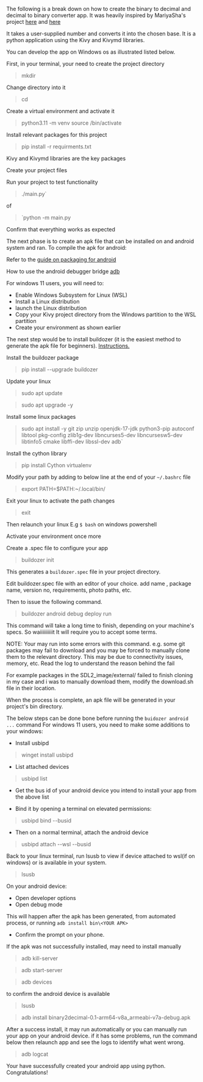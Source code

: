 The following is a break down on how to create the binary to decimal and decimal to binary converter app. It was heavily inspired by MariyaSha's project [here](https://www.youtube.com/watch?v=ah3JeHAfM0M) and [here](https://github.com/MariyaSha/BinarytoDecimal)

It takes a user-supplied number and converts it into the chosen base. It is a python application using the Kivy and Kivymd libraries.

You can develop the app on Windows os as illustrated listed below.

First, in your terminal, your need to create the project directory
> mkdir <YOUR PROJECT>

Change directory into it
> cd <YOUR PROJECT>

Create a virtual environment and activate it
> python3.11 -m venv <YOUR VIRTUAL ENV NAME>
> source <YOUR VIRTUAL ENV NAME>/bin/activate

Install relevant packages for this project
> pip install -r requirments.txt

Kivy and Kivymd libraries are the key packages

Create your project files


Run your project to test functionality
> ./main.py`

of
>  `python -m main.py

Confirm that everything works as expected

The next phase is to create an apk file that can be installed on and android system and ran.
To compile the apk for android:

Refer to the [guide on packaging for android](https://kivy.org/doc/stable/guide/packaging-android.html#packaging-android)

How to use the android debugger bridge [adb](https://developer.android.com/tools/adb)

For windows 11 users, you will need to:

- Enable Windows Subsystem for Linux (WSL)
- Install a Linux distribution
- launch the Linux distribution
- Copy your Kivy project directory from the Windows partition to the WSL partition
- Create your environment as shown earlier


The next step would be to install buildozer (it is the easiest method to generate the apk file for beginners). [Instructions.](https://buildozer.readthedocs.io/en/latest/installation.html)

Install the buildozer package
> pip install --upgrade buildozer

Update your linux
> sudo apt update

> sudo apt upgrade -y

Install some linux packages
> sudo apt install -y git zip unzip openjdk-17-jdk python3-pip autoconf libtool pkg-config zlib1g-dev libncurses5-dev libncursesw5-dev libtinfo5 cmake libffi-dev libssl-dev adb`

Install the cython library
> pip install Cython virtualenv

Modify your path by adding to below line at the end of your `~/.bashrc` file
> export PATH=$PATH:~/.local/bin/

Exit your linux to activate the path changes
> exit

Then relaunch your linux
E.g `$ bash` on windows powershell

Activate your environment once more

Create a .spec file to configure your app
> buildozer init

This generates a `buildozer.spec` file in your project directory.

Edit buildozer.spec file with an editor of your choice.
add name , package name, version no, requirements, photo paths, etc.


Then to issue the following command.
> buildozer android debug deploy run

This command will take a long time to finish, depending on your machine's specs. So waiiiiiiiiiit
It will require you to accept some terms.

NOTE:
Your may run into some errors with this command.
e.g. some git packages may fail to download and you may be forced to manually clone them to the relevant directory. This may be due to connectivity issues, memory, etc. Read the log to understand the reason behind the fail

For example packages in the SDL2_image/external/ failed to finish cloning in my case and i was to manually download them, modify the download.sh file in their location.

When the process is complete, an apk file will be generated in your project's bin directory.

The below steps can be done bone before running the `buidozer android ...` command
For windows 11 users, you need to make some additions to your windows:
- Install usbipd
> winget install usbipd

- List attached devices
> usbipd list

- Get the bus id of your android device you intend to install your app from the above list

- Bind it by opening a terminal on elevated permissions:
> usbipd bind --busid <BUS-ID>

- Then on a normal terminal, attach the android device
> usbipd attach --wsl --busid <BUS-ID>

Back to your linux terminal, run lsusb to view if device attached to wsl(if on windows) or is available in your system.
> lsusb

On your android device:
- Open developer options
- Open debug mode

This will happen after the apk has been generated, from automated process, or running `adb install bin\<YOUR APK>`
- Confirm the prompt on your phone.


If the apk was not successfully installed, may need to install manually
> adb kill-server

> adb start-server

> adb devices

to confirm the android device is available
> lsusb

> adb install binary2decimal-0.1-arm64-v8a_armeabi-v7a-debug.apk

After a success install, it may run automatically or you can manually run your app on your android device.
if it has some problems, run the command below then relaunch app and see the logs to identify what went wrong.
> adb logcat


Your have successfully created your android app using python. Congratulations!

